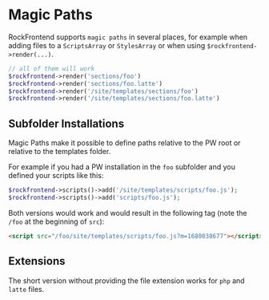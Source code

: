 # Magic Paths

RockFrontend supports `magic paths` in several places, for example when adding files to a `ScriptsArray` or `StylesArray` or when using `$rockfrontend->render(...)`.

```php
// all of them will work
$rockfrontend->render('sections/foo')
$rockfrontend->render('sections/foo.latte')
$rockfrontend->render('/site/templates/sections/foo')
$rockfrontend->render('/site/templates/sections/foo.latte')
```

## Subfolder Installations

Magic Paths make it possible to define paths relative to the PW root or relative to the templates folder.

For example if you had a PW installation in the `foo` subfolder and you defined your scripts like this:

```php
$rockfrontend->scripts()->add('/site/templates/scripts/foo.js');
$rockfrontend->scripts()->add('scripts/foo.js');
```

Both versions would work and would result in the following tag (note the `/foo` at the beginning of `src`):

```html
<script src="/foo/site/templates/scripts/foo.js?m=1680038677"></script>
```

## Extensions

The short version without providing the file extension works for `php` and `latte` files.